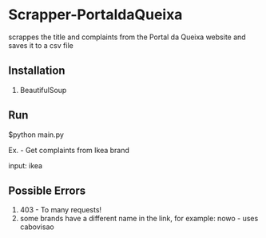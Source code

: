 # Scrapper-PortaldaQueixa

scrappes the title and complaints from the Portal da Queixa website and saves it to a csv file

## Installation

1. BeautifulSoup

## Run

$python main.py

Ex. - Get complaints from Ikea brand

input: ikea

## Possible Errors

1. 403 - To many requests! 
2. some brands have a different name in the link, for example: nowo - uses cabovisao

